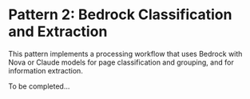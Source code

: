 # Pattern 2: Bedrock Classification and Extraction

This pattern implements a processing workflow that uses Bedrock with Nova or Claude models for page classification and grouping, and for information extraction.

To be completed...